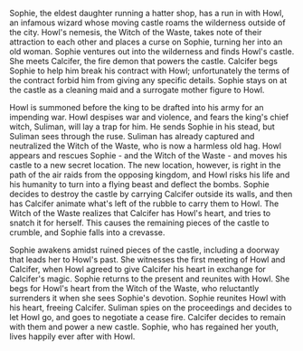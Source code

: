 <!-- Howl's Moving Castle (2004) -->

Sophie, the eldest daughter running a hatter shop, has a run in with Howl, an infamous wizard whose moving castle roams the wilderness outside of the city. Howl's nemesis, the Witch of the Waste, takes note of their attraction to each other and places a curse on Sophie, turning her into an old woman. Sophie ventures out into the wilderness and finds Howl's castle. She meets Calcifer, the fire demon that powers the castle. Calcifer begs Sophie to help him break his contract with Howl; unfortunately the terms of the contract forbid him from giving any specific details. Sophie stays on at the castle as a cleaning maid and a surrogate mother figure to Howl.

Howl is summoned before the king to be drafted into his army for an impending war. Howl despises war and violence, and fears the king's chief witch, Suliman, will lay a trap for him. He sends Sophie in his stead, but Suliman sees through the ruse. Suliman has already captured and neutralized the Witch of the Waste, who is now a harmless old hag. Howl appears and rescues Sophie - and the Witch of the Waste - and moves his castle to a new secret location. The new location, however, is right in the path of the air raids from the opposing kingdom, and Howl risks his life and his humanity to turn into a flying beast and deflect the bombs. Sophie decides to destroy the castle by carrying Calcifer outside its walls, and then has Calcifer animate what's left of the rubble to carry them to Howl. The Witch of the Waste realizes that Calcifer has Howl's heart, and tries to snatch it for herself. This causes the remaining pieces of the castle to crumble, and Sophie falls into a crevasse.

Sophie awakens amidst ruined pieces of the castle, including a doorway that leads her to Howl's past. She witnesses the first meeting of Howl and Calcifer, when Howl agreed to give Calcifer his heart in exchange for Calcifer's magic. Sophie returns to the present and reunites with Howl. She begs for Howl's heart from the Witch of the Waste, who reluctantly surrenders it when she sees Sophie's devotion. Sophie reunites Howl with his heart, freeing Calcifer. Suliman spies on the proceedings and decides to let Howl go, and goes to negotiate a cease fire. Calcifer decides to remain with them and power a new castle. Sophie, who has regained her youth, lives happily ever after with Howl.